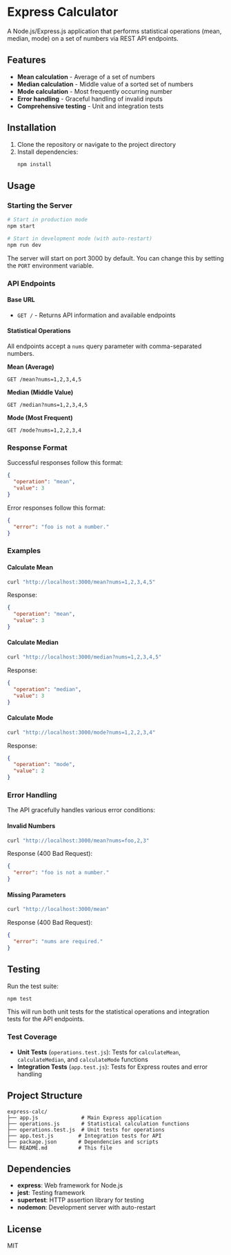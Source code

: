 # Express Calculator

A Node.js/Express.js application that performs statistical operations (mean, median, mode) on a set of numbers via REST API endpoints.

## Features

- **Mean calculation** - Average of a set of numbers
- **Median calculation** - Middle value of a sorted set of numbers
- **Mode calculation** - Most frequently occurring number
- **Error handling** - Graceful handling of invalid inputs
- **Comprehensive testing** - Unit and integration tests

## Installation

1. Clone the repository or navigate to the project directory
2. Install dependencies:
   ```bash
   npm install
   ```

## Usage

### Starting the Server

```bash
# Start in production mode
npm start

# Start in development mode (with auto-restart)
npm run dev
```

The server will start on port 3000 by default. You can change this by setting the `PORT` environment variable.

### API Endpoints

#### Base URL
- `GET /` - Returns API information and available endpoints

#### Statistical Operations

All endpoints accept a `nums` query parameter with comma-separated numbers.

**Mean (Average)**
```
GET /mean?nums=1,2,3,4,5
```

**Median (Middle Value)**
```
GET /median?nums=1,2,3,4,5
```

**Mode (Most Frequent)**
```
GET /mode?nums=1,2,2,3,4
```

### Response Format

Successful responses follow this format:
```json
{
  "operation": "mean",
  "value": 3
}
```

Error responses follow this format:
```json
{
  "error": "foo is not a number."
}
```

### Examples

#### Calculate Mean
```bash
curl "http://localhost:3000/mean?nums=1,2,3,4,5"
```
Response:
```json
{
  "operation": "mean",
  "value": 3
}
```

#### Calculate Median
```bash
curl "http://localhost:3000/median?nums=1,2,3,4,5"
```
Response:
```json
{
  "operation": "median",
  "value": 3
}
```

#### Calculate Mode
```bash
curl "http://localhost:3000/mode?nums=1,2,2,3,4"
```
Response:
```json
{
  "operation": "mode",
  "value": 2
}
```

### Error Handling

The API gracefully handles various error conditions:

#### Invalid Numbers
```bash
curl "http://localhost:3000/mean?nums=foo,2,3"
```
Response (400 Bad Request):
```json
{
  "error": "foo is not a number."
}
```

#### Missing Parameters
```bash
curl "http://localhost:3000/mean"
```
Response (400 Bad Request):
```json
{
  "error": "nums are required."
}
```

## Testing

Run the test suite:
```bash
npm test
```

This will run both unit tests for the statistical operations and integration tests for the API endpoints.

### Test Coverage

- **Unit Tests** (`operations.test.js`): Tests for `calculateMean`, `calculateMedian`, and `calculateMode` functions
- **Integration Tests** (`app.test.js`): Tests for Express routes and error handling

## Project Structure

```
express-calc/
├── app.js              # Main Express application
├── operations.js       # Statistical calculation functions
├── operations.test.js  # Unit tests for operations
├── app.test.js        # Integration tests for API
├── package.json       # Dependencies and scripts
└── README.md          # This file
```

## Dependencies

- **express**: Web framework for Node.js
- **jest**: Testing framework
- **supertest**: HTTP assertion library for testing
- **nodemon**: Development server with auto-restart

## License

MIT 